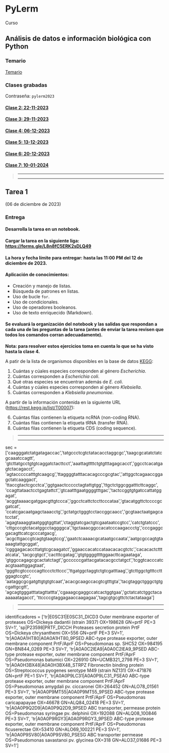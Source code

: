 # PyLerm
Curso

## Análisis de datos e información biológica con Python

### Temario

[Temario](https://github.com/eduardo1011/PyLerm/blob/main/UNIDAD%20DE%20ENSE%C3%91ANZA%20UEA%20Optativa.pdf)  

### Clases grabadas

Contraseña: `pylerm2023`

#### [Clase 2: 22-11-2023](https://1drv.ms/v/s!ArGs92xOZGDEkkf1DeY1avHQecz2?e=7okcKK)


#### [Clase 3: 29-11-2023](https://1drv.ms/v/s!ArGs92xOZGDEkkg2yE70cSIR4UTk?e=yIqxPI)


#### [Clase 4: 06-12-2023](https://1drv.ms/v/s!ArGs92xOZGDEkkmc0qeqEKrHupZ_?e=wGzzJG)


#### [Clase 5: 13-12-2023](https://1drv.ms/v/s!ArGs92xOZGDEkkqYDMAp_yNWxCkE?e=dxTxlm)


#### [Clase 6: 20-12-2023](https://1drv.ms/v/s!ArGs92xOZGDEkkxCEvw4Ns-IxS7k?e=34cP4W)

#### [Clase 7: 10-01-2024](https://1drv.ms/v/s!ArGs92xOZGDEkk9e9RIxJCg7oHsU?e=LnYCN2)

>---------------------
>---------------------

## Tarea 1  

(06 de diciembre de 2023)

### **Entrega**
#### **Desarrolla la tarea en un notebook.**
#### **Cargar la tarea en la siguiente liga: https://forms.gle/L8n8fC5ERK2sDLQ49**
#### **La hora y fecha límite para entregar: hasta las 11:00 PM del 12 de diciembre de 2023.**

#### Aplicación de conocimientos:  
* Creación y manejo de listas.
* Búsqueda de patrones en listas.
* Uso de bucle `for`.
* Uso de condicionales.
* Uso de operadores booleanos.
* Uso de texto enriquecido (Markdown).

#### Se evaluará la organización del notebook y las salidas que respondan a cada una de las preguntas de la tarea (antes de enviar la tarea revisen que todos los comandos corran adecuadamente).

**Nota: para resolver estos ejercicios toma en cuenta lo que se ha visto hasta la clase 4.**

A patir de la lista de organismos disponibles en la base de datos [KEGG](https://www.kegg.jp/kegg/catalog/org_list.html):

1. Cuántas y cúales especies corresponden al género *Escherichia*.
2. Cuántas corresponden a *Escherichia coli*.
3. Qué otras especies se encuentran además de *E. coli*.
4. Cuántas y cúales especies corresponden al género *Klebsiella*.
5. Cuántas corresponden a *Klebsiella pneumoniae*.

A partir de la información contenida en la siguiente URL (https://rest.kegg.jp/list/T00007):

6. Cuántas filas contienen la etiqueta ncRNA (non-coding RNA).
7. Cuántas filas contienen la etiqueta tRNA (transfer RNA).
8. Cuántas filas contienen la etiqueta CDS (coding sequence).

>---------------------
>---------------------



sec = ['caagggatctatgatagaccac','tatgccctcgtctatacacctaggcgc','taagcgcatatctatcgcaaatccagtt',
              'gtcttatgcctgtgtcaggatctacttcct','aaattagttttctgtgtttagagcacct','ggcctcacatgagtctacagacct',
              'agtacccccatttgtcaagcg','ttaggggtatttacacagcccgcgtac','attggctcagaaccggagctatcaaggact',
              'ttaccgtactcgcctca','ggtgaactccccctagtattgtgg','ttgctctggcggatttcttcaggc',
              'ccagttataactcctgagtattct','gtcaatttgaatggggtttgac','tactccggtgtgatccattatggagat',
              'acggtaaaacgatggacgttgtccca','ggcctcattctccttcccataa','gtacatggttctccccgcgatcat',
              'ccatcgacaatgagctaaacctg','gctatgctgggtcctaccggcaacc','gcgtaactaatgagcatcctat',
              'agagtaaaggtaatgggtggttat','ctaggtatcgactgtcgaataatccgtcc','catctgtatccc',
              'cttgcccgtctacatggcctaggggca','tgctaaacggccacatcccaagaccctg','cccgaggcgacagttcatcgcccatgacg',
              'acgcttgaccgtcagtgtaagtccg','gaatctcaaaacgcataatgccaata','aatgcgccagtgtaaaagtattgcggat',
              'cgggagacaccttatgtcgcaagatct','ggaaccacatccataacacacgtctc','cacacactctttatcata',
              'tacgcgtgct','cactttcgatag','gtgtggggttttggaacttcagaataga',
              'gtggccagagcgcactatctagt','gccccccgattacgatacacgcctatgct','tcggtcacccatcacgtaaattggagtaat',
              'gggttcgtcccccagttccctcttccc','ttgatggctaggtctgtcgatttaag','gtcttggctgtttccttggagtccgtc',
              'aataggcgcgatgttgtgtgtcaat','acacgcaagccacgtcgtttgta','tacgtaggctgggctgtgcgattgcgtt',
              'agcagtgggatttatagttattta','cgaaagcgaggccatcactggtgaa','gctatcatctggctacaaaaaatagacct',
              'ttccccgtaggagaaccaagagaa','tagcgtgcgttctctactataaga']

>---------------------
>---------------------

identificadores = ['tr|E0SC31|E0SC31_DICD3 Outer membrane exporter of proteases OS=Dickeya dadantii (strain 3937) OX=198628 GN=prtF PE=3 SV=1',
'sp|P23598|PRTF_DICCH Proteases secretion protein PrtF OS=Dickeya chrysanthemi OX=556 GN=prtF PE=3 SV=1',
'tr|A0A0A1HT80|A0A0A1HT80_9PSED ABC-type protease exporter, outer membrane component PrtF/AprF OS=Pseudomonas sp. SHC52 OX=984195 GN=BN844_0269 PE=3 SV=1',
'tr|A0A0C2IEA9|A0A0C2IEA9_9PSED ABC-type protease exporter, outer membrane component PrtF/AprF OS=Pseudomonas batumici OX=226910 GN=UCMB321_2798 PE=3 SV=1',
'tr|A0A0H3BX48|A0A0H3BX48_STRPZ Fibronectin binding protein OS=Streptococcus pyogenes serotype M49 (strain NZ131) OX=471876 GN=prtF PE=1 SV=1',
'tr|A0A0P9LC31|A0A0P9LC31_PSEA0 ABC-type protease exporter, outer membrane component PrtF/AprF OS=Pseudomonas amygdali pv. ciccaronei OX=264452 GN=ALO78_01561 PE=3 SV=1',
'tr|A0A0P9MT55|A0A0P9MT55_9PSED ABC-type protease exporter, outer membrane component PrtF/AprF OS=Pseudomonas caricapapayae OX=46678 GN=ALQ84_02418 PE=3 SV=1',
'tr|A0A0P9Q2D9|A0A0P9Q2D9_9PSED ABC transporter, permease protein OS=Pseudomonas syringae pv. delphinii OX=192088 GN=ALQ08_100846 PE=3 SV=1',
'tr|A0A0P9RGY3|A0A0P9RGY3_9PSED ABC-type protease exporter, outer membrane component PrtF/AprF OS=Pseudomonas ficuserectae OX=53410 GN=ALO69_100221 PE=3 SV=1',
'tr|A0A0P9SV80|A0A0P9SV80_PSESG ABC transporter permease OS=Pseudomonas savastanoi pv. glycinea OX=318 GN=ALO37_01686 PE=3 SV=1'] 

